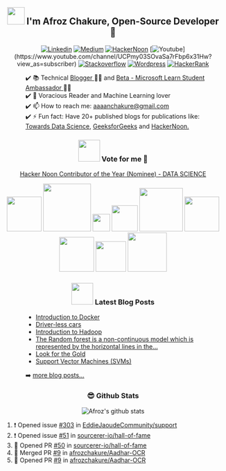 <h2 align='center'><img src="https://github.com/afrozchakure/afrozchakure/blob/master/assets/wave.gif" width="40px"> I'm Afroz Chakure, Open-Source Developer 🐍</h2>

<div align='center'>

[![Linkedin](https://img.shields.io/badge/linkedin-%230077B5.svg?&style=for-the-badge&logo=linkedin&logoColor=white)](https://www.linkedin.com/in/afroz-chakure-489780168/)
[![Medium](https://img.shields.io/badge/medium-%2312100E.svg?&style=for-the-badge&logo=medium&logoColor=white)](https://medium.com/@aaaanchakure)
[![HackerNoon](https://img.shields.io/badge/Hacker%20Noon-%23239120.svg?&style=for-the-badge&logo=hackernoon&logoColor=white)](https://hackernoon.com/u/afroz-chakure)
[![Youtube](https://img.shields.io/badge/youtube-%23FF0000.svg?&style=for-the-badge&logo=youtube&logoColor=white")](https://www.youtube.com/channel/UCPmy03SOvaSa7rFbp6x31Hw?view_as=subscriber)
[![Stackoverflow](https://img.shields.io/badge/Stack%20Overflow-%23FF5722.svg?&style=for-the-badge&logo=stackoverflow&logoColor=white)](https://stackoverflow.com/users/10404589/afroz-chakure)
[![Wordpress](https://img.shields.io/badge/Wordpress-%230077B5.svg?&style=for-the-badge&logo=wordpress&logoColor=white)](https://hardtasksin.wordpress.com)
[![HackerRank](https://img.shields.io/badge/HackerRank-%23239120.svg?&style=for-the-badge&logo=hackerrank&logoColor=white)](https://www.hackerrank.com/aaaanchakure?hr_r=1)

</div>

<div style='padding-left: 50px'>

✔️ 📚 Technical <a href="https://hardtasksin.wordpress.com"> Blogger </a> 👨‍💻 and <a href="https://studentambassadors.microsoft.com/en-US/profile/34531">Beta - Microsoft Learn Student Ambassador </a>👨‍🎓   
✔️ 🤖 Voracious Reader and Machine Learning lover  
✔️ 📫 How to reach me: aaaanchakure@gmail.com  
✔️ ⚡ Fun fact: Have 20+ published blogs for publications like: <a href="https://towardsdatascience.com/@aaaanchakure">Towards Data Science</a>, <a href="https://auth.geeksforgeeks.org/user/aaaanchakure/articles">GeeksforGeeks</a> and <a href="https://hackernoon.com/u/afroz-chakure">HackerNoon.</a>

</div>

<div align='center'>

<h3 align='center'><img src="https://media.giphy.com/media/VgCDAzcKvsR6OM0uWg/giphy.gif" width="50" draggable="false" >  Vote for me  🚨
</h3>

<a href="https://noonies.tech/award/hacker-noon-contributor-of-the-year-data-science">Hacker Noon Contributor of the Year (Nominee) - DATA SCIENCE</a>

</div>


<div align='center'>

<!-- My Skills -->    

<img src="https://img.shields.io/badge/python-%233776AB.svg?&style=flat-square&logo=python&logoColor=white" width=80px/>
<img src="https://img.shields.io/badge/javascript%20-%23323330.svg?&style=for-the-badge&logo=javascript&logoColor=%23F7DF1E" width= 110px/>
<img src="https://img.shields.io/badge/c%20-%2300599C.svg?&style=for-the-badge&logo=c&logoColor=white" width= 40px/>
<img src="https://img.shields.io/badge/c++%20-%2300599C.svg?&style=for-the-badge&logo=c%2B%2B&logoColor=white" width=60px/>
<img src="https://img.shields.io/badge/bootstrap%20-%23563D7C.svg?&style=for-the-badge&logo=bootstrap&logoColor=white" width=100px/>
<img src="https://img.shields.io/badge/mysql-%2300f.svg?&style=for-the-badge&logo=mysql&logoColor=white" width=80px/>
<img src="https://img.shields.io/badge/html5%20-%23E34F26.svg?&style=for-the-badge&logo=html5&logoColor=white" width=80px/>
<img src="https://img.shields.io/badge/css3%20-%231572B6.svg?&style=for-the-badge&logo=css3&logoColor=white" width=70px/>
<img src="https://img.shields.io/badge/node.js%20-%2343853D.svg?&style=for-the-badge&logo=node.js&logoColor=white" width=90px>

</div> 


<div align='center'>

<h3> <img src="https://media.giphy.com/media/WUlplcMpOCEmTGBtBW/giphy.gif" width="50"> Latest Blog Posts </h3> 
</div>

<div style="padding-left: 50px">

<!-- Medium:START -->
- [Introduction to Docker](https://medium.com/swlh/introduction-to-docker-96aad5eabb30?source=rss-e956e8d58684------2)
- [Driver-less cars](https://towardsdatascience.com/driver-less-cars-ec8c22b5187a?source=rss-e956e8d58684------2)
- [Introduction to Hadoop](https://towardsdatascience.com/introduction-to-hadoop-bd305512a28c?source=rss-e956e8d58684------2)
- [The Random forest is a non-continuous model which is represented by the horizontal lines in the…](https://medium.com/@aaaanchakure/the-random-forest-is-a-non-continous-model-which-is-represented-by-the-horizontal-lines-in-the-aadd49864ae2?source=rss-e956e8d58684------2)
- [Look for the Gold](https://medium.com/@aaaanchakure/look-for-the-gold-8bbe23757d64?source=rss-e956e8d58684------2)
- [Support Vector Machines (SVMs)](https://towardsdatascience.com/support-vector-machines-svms-4bcccbd78369?source=rss-e956e8d58684------2)
<!-- Medium:END -->

➡️ [more blog posts...](https://medium.com/@aaaanchakure)

</div>

<div align='center'>

### 😎 Github Stats 


![Afroz's github stats](https://github-readme-stats.vercel.app/api?username=afrozchakure&count_private=true&show_icons=true&theme=graywhite&line_height=27)

</div>

<!--START_SECTION:activity-->
1. ❗️ Opened issue [#303](https://github.com/EddieJaoudeCommunity/support/issues/303) in [EddieJaoudeCommunity/support](https://github.com/EddieJaoudeCommunity/support)
2. ❗️ Opened issue [#51](https://github.com/sourcerer-io/hall-of-fame/issues/51) in [sourcerer-io/hall-of-fame](https://github.com/sourcerer-io/hall-of-fame)
3. 💪 Opened PR [#50](https://github.com/sourcerer-io/hall-of-fame/pull/50) in [sourcerer-io/hall-of-fame](https://github.com/sourcerer-io/hall-of-fame)
4. 🎉 Merged PR [#9](https://github.com/afrozchakure/Aadhar-OCR/pull/9) in [afrozchakure/Aadhar-OCR](https://github.com/afrozchakure/Aadhar-OCR)
5. 💪 Opened PR [#9](https://github.com/afrozchakure/Aadhar-OCR/pull/9) in [afrozchakure/Aadhar-OCR](https://github.com/afrozchakure/Aadhar-OCR)
<!--END_SECTION:activity-->
